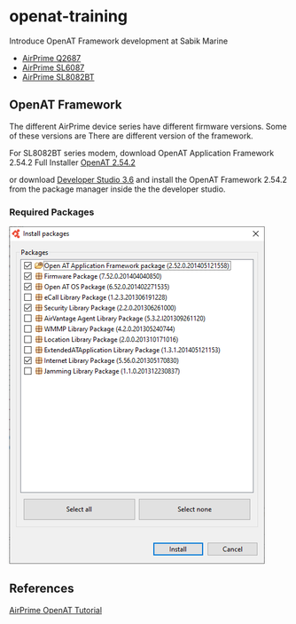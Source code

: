 # openat-training

Introduce OpenAT Framework development at Sabik Marine

- [AirPrime Q2687](https://source.sierrawireless.com/devices/q-series/q2687/#sthash.UASnN7bJ.dpbs)  
- [AirPrime SL6087](https://source.sierrawireless.com/devices/sl-series/sl6087/#sthash.dJDe0jeE.dpbs)  
- [AirPrime SL8082BT](https://source.sierrawireless.com/devices/sl-series/sl8082bt/#sthash.G8gdrGkE.dpbs)  
  
## OpenAT Framework

The different AirPrime device series have different firmware versions. Some of these versions are  There are different version of the framework.




For SL8082BT series modem, download OpenAT Application Framework 2.54.2 Full Installer 
[OpenAT 2.54.2](https://source.sierrawireless.com/resources/airprime/software/open-at-application-framework-2,-d-,54,-d-,2,-d-,a1-full-installer-for-sl808xt_bt/#sthash.KTDjZNlc.dpbs)

or download [Developer Studio 3.6](https://source.sierrawireless.com/resources/airprime/software/open-at-application-framework/#sthash.51r519nn.dpbs) and install the OpenAT Framework 2.54.2 from the package manager inside the the developer studio.

### Required Packages

![Example](https://github.com/cdfromsabik/openat-training/blob/master/img/2_52_Packages.bmp)

## References

[AirPrime OpenAT Tutorial](https://source.sierrawireless.com/resources/airprime/training-and-tutorials/airprime---open-at-tutorial/#sthash.V8jnTEnX.dpbs)